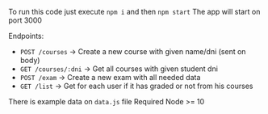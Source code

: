 To run this code just execute `npm i` and then `npm start`
The app will start on port 3000

Endpoints: 
- `POST /courses` -> Create a new course with given name/dni (sent on body)
- `GET /courses/:dni` -> Get all courses with given student dni
- `POST /exam` -> Create a new exam with all needed data
- `GET /list` -> Get for each user if it has graded or not from his courses

There is example data on `data.js` file
Required Node >= 10
